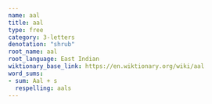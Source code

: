```yaml
---
name: aal
title: aal
type: free
category: 3-letters
denotation: "shrub"
root_name: aal
root_language: East Indian
wiktionary_base_link: https://en.wiktionary.org/wiki/aal
word_sums:
- sum: Aal + s
  respelling: aals
---
```


